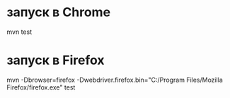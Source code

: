 # запуск в Chrome
mvn test

# запуск в Firefox
mvn -Dbrowser=firefox -Dwebdriver.firefox.bin="C:/Program Files/Mozilla Firefox/firefox.exe" test
